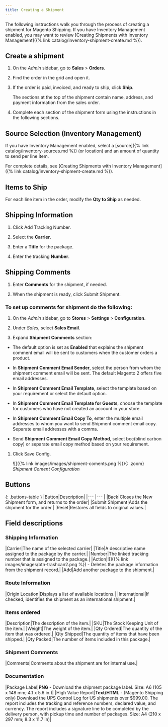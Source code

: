 ```yaml
---
title: Creating a Shipment
---
```


The following instructions walk you through the process of creating a shipment for Magento Shipping. If you have Inventory Management enabled, you may want to review [Creating Shipments with Inventory Management]({% link catalog/inventory-shipment-create.md %}).

## Create a shipment

1. On the _Admin_ sidebar, go to **Sales** > **Orders**.

1. Find the order in the grid and open it.

1. If the order is paid, invoiced, and ready to ship, click **Ship**.

   The sections at the top of the shipment contain name, address, and payment information from the sales order.

1. Complete each section of the shipment form using the instructions in the following sections.

## Source Selection (Inventory Management)

If you have Inventory Management enabled, select a [source]({% link catalog/inventory-sources.md %}) (or location) and an amount of quantity to send per line item.

For complete details, see [Creating Shipments with Inventory Management]({% link catalog/inventory-shipment-create.md %}).

## Items to Ship

For each line item in the order, modify the **Qty to Ship** as needed.

## Shipping Information

1. Click <span class="btn">Add Tracking Number</span>.

1. Select the **Carrier**.

1. Enter a **Title** for the package.

1. Enter the tracking **Number**.

## Shipping Comments

1. Enter **Comments** for the shipment, if needed.

1. When the shipment is ready, click <span class="btn">Submit Shipment</span>.

### To set up comments for shipment do the following:

1. On the _Admin_ sidebar, go to **Stores** > **Settings** > **Configuration**.

1. Under _Sales_, select **Sales Email**.

1. Expand **Shipment Comments** section:

- The default option is set as **Enabled** that explains the shipment comment email will be sent to customers when the customer orders a product.

- In **Shipment Comment Email Sender**, select the person from whom the shipment comment email will be sent. The default Magento 2 offers five email addresses.

- In **Shipment Comment Email Template**, select the template based on your requirement or select the default option.

- In **Shipment Comment Email Template for Guests**, choose the template for customers who have not created an account in your store.

- In **Shipment Comment Email Copy To**, enter the multiple email addresses to whom you want to send Shipment comment email copy. Separate email addresses with a comma.

- Send **Shipment Comment Email Copy Method**, select bcc(blind carbon copy) or separate email copy method based on your requirement.

1. Click <span class="btn">Save Config</span>.

    ![]({% link images/images/shipment-coments.png %}){: .zoom}
    _Shipment Coment Configuration_

## Buttons

{: .buttons-table }
|Button|Description|
|--- |--- |
|<span class="btn">Back</span>|Closes the New Shipment form, and returns to the order|
|<span class="btn">Submit Shipment</span>|Adds the shipment for the order.|
|<span class="btn">Reset</span>|Restores all fields to original values.|

## Field descriptions

### Shipping Information

|Carrier|The name of the selected carrier|
|Title|A descriptive name assigned to the package by the carrier.|
|Number|The linked tracking number that is assigned to the package.|
|Action|![]({% link images/images/btn-trashcan2.png %}) - Deletes the package information from the shipment record.|
|Add|Add another package to the shipment.|

### Route Information

|Origin Location|Displays a list of available locations.|
|International|If checked, identifies the shipment as an international shipment.|

### Items ordered

|Description|The description of the item.|
|SKU|The Stock Keeping Unit of the item.|
|Weight|The weight of the item.|
|Qty Ordered|The quantity of the item that was ordered.|
|Qty Shipped|The quantity of items that have been shipped.|
|Qty Packed|The number of items included in this package.|

### Shipment Comments

|Comments|Comments about the shipment are for internal use.|

### Documentation

|Package Label|**PNG** - Download the shipment package label. Size: A6 (105 x 148 mm; 4.1 x 5.6 in.)|
|High Value Report|**Text/HTML** - (Magento Shipping  only) Download the UPS Control Log for US shipments over $999.00. The report includes the tracking and reference numbers, declared value, and currency. The report includes a signature line to be completed by the delivery person, with pickup time and number of packages. Size: A4 (210 x 297 mm; 8.3 x 11.7 in)|

<style>
.buttons-table td:first-of-type {
  width: 200px;
}
</style>
